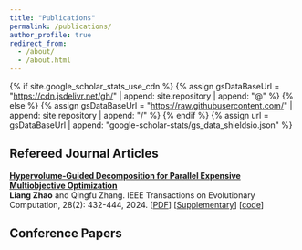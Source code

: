 ```yaml
---
title: "Publications"
permalink: /publications/
author_profile: true
redirect_from: 
  - /about/
  - /about.html
---
```


{% if site.google_scholar_stats_use_cdn %}
{% assign gsDataBaseUrl = "https://cdn.jsdelivr.net/gh/" | append: site.repository | append: "@" %}
{% else %}
{% assign gsDataBaseUrl = "https://raw.githubusercontent.com/" | append: site.repository | append: "/" %}
{% endif %}
{% assign url = gsDataBaseUrl | append: "google-scholar-stats/gs_data_shieldsio.json" %}

## Refereed Journal Articles

<b>[Hypervolume-Guided Decomposition for Parallel Expensive Multiobjective Optimization](https://doi.org/10.1145/3360004)</b> <br> 
<b>Liang Zhao</b> and Qingfu Zhang. 
IEEE Transactions on Evolutionary Computation, 28(2): 432-444, 2024. 
[[PDF](https://ieeexplore.ieee.org/document/10093980)] [[Supplementary](https://ieeexplore.ieee.org/document/10093980/media#media)] [[code](https://github.com/mobo-d/DirHV-EGO)]

 


## Conference Papers

 

 